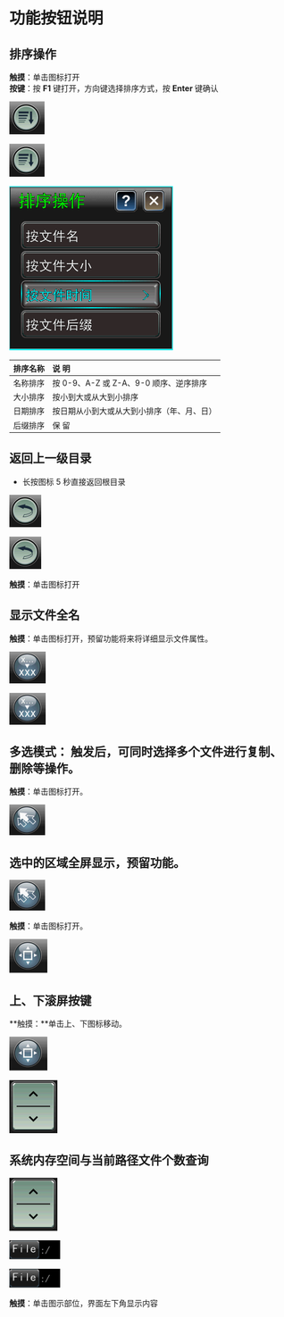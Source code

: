 # 功能按钮说明

## 排序操作

**触摸**：单击图标打开  
**按键**：按 **F1** 键打开，方向键选择排序方式，按 **Enter** 键确认

![](../.gitbook/assets/a1.PNG)

![](../.gitbook/assets/a1%20%281%29.PNG)

![ &#xFF08;&#x70B9;&#x51FB;&#x540E;&#x663E;&#x793A;&#x6392;&#x5E8F;&#x64CD;&#x4F5C;&#x754C;&#x9762;&#xFF09;](../.gitbook/assets/wen-jian-pai-xu-gong-neng.png)

| **排序名称** | **说  明** |
| :--- | :--- |
| 名称排序 | 按 0-9、A-Z 或 Z-A、9-0 顺序、逆序排序 |
| 大小排序 | 按小到大或从大到小排序 |
| 日期排序 | 按日期从小到大或从大到小排序（年、月、日） |
| 后缀排序 | 保  留 |

## 返回上一级目录

* 长按图标 5 秒直接返回根目录

![](../.gitbook/assets/a2%20%283%29.PNG)

![](../.gitbook/assets/a2%20%281%29.PNG)

**触摸**：单击图标打开

## 显示文件全名

**触摸**：单击图标打开，预留功能将来将详细显示文件属性。

![](../.gitbook/assets/a3%20%285%29.PNG)

![](../.gitbook/assets/a3%20%281%29.PNG)

## 多选模式： 触发后，可同时选择多个文件进行复制、删除等操作。

**触摸**：单击图标打开。

![](../.gitbook/assets/a4%20%282%29.PNG)

## 选中的区域全屏显示，预留功能。

![](../.gitbook/assets/a4.PNG)

**触摸**：单击图标打开。

![](../.gitbook/assets/a5%20%282%29.PNG)

## 上、下滚屏按键

**触摸：**单击上、下图标移动。

![](../.gitbook/assets/a5.PNG)

![](../.gitbook/assets/b7%20%282%29.PNG)

## 系统内存空间与当前路径文件个数查询

![](../.gitbook/assets/b7%20%281%29.PNG)

![](../.gitbook/assets/image%20%281%29.png)

![](../.gitbook/assets/file.png)

**触摸**：单击图示部位，界面左下角显示内容

